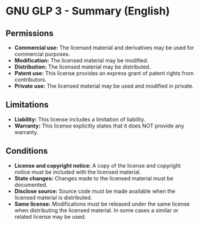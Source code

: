 # GNU GLP 3 - Summary (English)

## Permissions

- **Commercial use:** The licensed material and derivatives may be used for commercial purposes.
- **Modification:** The licensed material may be modified.
- **Distribution:** The licensed material may be distributed.
- **Patent use:** This license provides an express grant of patent rights from contributors.
- **Private use:** The licensed material may be used and modified in private.

## Limitations

- **Liability:** This license includes a limitation of liability.
- **Warranty:** This license explicitly states that it does NOT provide any warranty.

## Conditions

- **License and copyright notice:** A copy of the license and copyright notice must be included with the licensed material.
- **State changes:** Changes made to the licensed material must be documented.
- **Disclose source:** Source code must be made available when the licensed material is distributed.
- **Same license:** Modifications must be released under the same license when distributing the licensed material. In some cases a similar or related license may be used.
